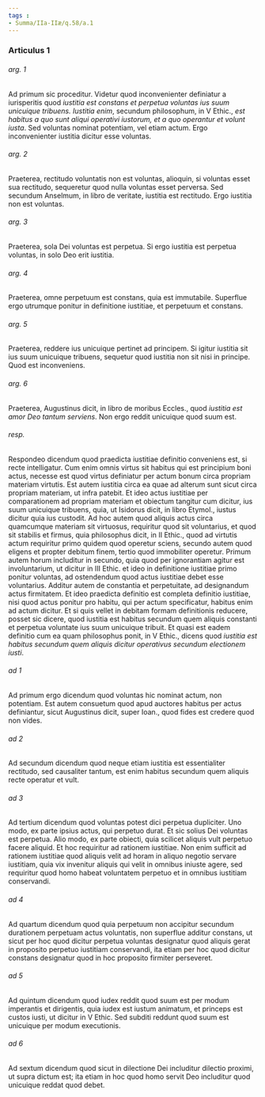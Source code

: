 ```yaml
---
tags : 
- Summa/IIa-IIæ/q.58/a.1
---
```


### Articulus 1

###### arg. 1
Ad primum sic proceditur. Videtur quod inconvenienter definiatur a iurisperitis quod *iustitia est constans et perpetua voluntas ius suum unicuique tribuens. Iustitia enim*, secundum philosophum, in V Ethic., *est habitus a quo sunt aliqui operativi iustorum, et a quo operantur et volunt iusta*. Sed voluntas nominat potentiam, vel etiam actum. Ergo inconvenienter iustitia dicitur esse voluntas.

###### arg. 2
Praeterea, rectitudo voluntatis non est voluntas, alioquin, si voluntas esset sua rectitudo, sequeretur quod nulla voluntas esset perversa. Sed secundum Anselmum, in libro de veritate, iustitia est rectitudo. Ergo iustitia non est voluntas.

###### arg. 3
Praeterea, sola Dei voluntas est perpetua. Si ergo iustitia est perpetua voluntas, in solo Deo erit iustitia.

###### arg. 4
Praeterea, omne perpetuum est constans, quia est immutabile. Superflue ergo utrumque ponitur in definitione iustitiae, et perpetuum et constans.

###### arg. 5
Praeterea, reddere ius unicuique pertinet ad principem. Si igitur iustitia sit ius suum unicuique tribuens, sequetur quod iustitia non sit nisi in principe. Quod est inconveniens.

###### arg. 6
Praeterea, Augustinus dicit, in libro de moribus Eccles., quod *iustitia est amor Deo tantum serviens*. Non ergo reddit unicuique quod suum est.

###### resp.
Respondeo dicendum quod praedicta iustitiae definitio conveniens est, si recte intelligatur. Cum enim omnis virtus sit habitus qui est principium boni actus, necesse est quod virtus definiatur per actum bonum circa propriam materiam virtutis. Est autem iustitia circa ea quae ad alterum sunt sicut circa propriam materiam, ut infra patebit. Et ideo actus iustitiae per comparationem ad propriam materiam et obiectum tangitur cum dicitur, ius suum unicuique tribuens, quia, ut Isidorus dicit, in libro Etymol., iustus dicitur quia ius custodit. Ad hoc autem quod aliquis actus circa quamcumque materiam sit virtuosus, requiritur quod sit voluntarius, et quod sit stabilis et firmus, quia philosophus dicit, in II Ethic., quod ad virtutis actum requiritur primo quidem quod operetur sciens, secundo autem quod eligens et propter debitum finem, tertio quod immobiliter operetur. Primum autem horum includitur in secundo, quia quod per ignorantiam agitur est involuntarium, ut dicitur in III Ethic. et ideo in definitione iustitiae primo ponitur voluntas, ad ostendendum quod actus iustitiae debet esse voluntarius. Additur autem de constantia et perpetuitate, ad designandum actus firmitatem. Et ideo praedicta definitio est completa definitio iustitiae, nisi quod actus ponitur pro habitu, qui per actum specificatur, habitus enim ad actum dicitur. Et si quis vellet in debitam formam definitionis reducere, posset sic dicere, quod iustitia est habitus secundum quem aliquis constanti et perpetua voluntate ius suum unicuique tribuit. Et quasi est eadem definitio cum ea quam philosophus ponit, in V Ethic., dicens quod *iustitia est habitus secundum quem aliquis dicitur operativus secundum electionem iusti*.

###### ad 1
Ad primum ergo dicendum quod voluntas hic nominat actum, non potentiam. Est autem consuetum quod apud auctores habitus per actus definiantur, sicut Augustinus dicit, super Ioan., quod fides est credere quod non vides.

###### ad 2
Ad secundum dicendum quod neque etiam iustitia est essentialiter rectitudo, sed causaliter tantum, est enim habitus secundum quem aliquis recte operatur et vult.

###### ad 3
Ad tertium dicendum quod voluntas potest dici perpetua dupliciter. Uno modo, ex parte ipsius actus, qui perpetuo durat. Et sic solius Dei voluntas est perpetua. Alio modo, ex parte obiecti, quia scilicet aliquis vult perpetuo facere aliquid. Et hoc requiritur ad rationem iustitiae. Non enim sufficit ad rationem iustitiae quod aliquis velit ad horam in aliquo negotio servare iustitiam, quia vix invenitur aliquis qui velit in omnibus iniuste agere, sed requiritur quod homo habeat voluntatem perpetuo et in omnibus iustitiam conservandi.

###### ad 4
Ad quartum dicendum quod quia perpetuum non accipitur secundum durationem perpetuam actus voluntatis, non superflue additur constans, ut sicut per hoc quod dicitur perpetua voluntas designatur quod aliquis gerat in proposito perpetuo iustitiam conservandi, ita etiam per hoc quod dicitur constans designatur quod in hoc proposito firmiter perseveret.

###### ad 5
Ad quintum dicendum quod iudex reddit quod suum est per modum imperantis et dirigentis, quia iudex est iustum animatum, et princeps est custos iusti, ut dicitur in V Ethic. Sed subditi reddunt quod suum est unicuique per modum executionis.

###### ad 6
Ad sextum dicendum quod sicut in dilectione Dei includitur dilectio proximi, ut supra dictum est; ita etiam in hoc quod homo servit Deo includitur quod unicuique reddat quod debet.

